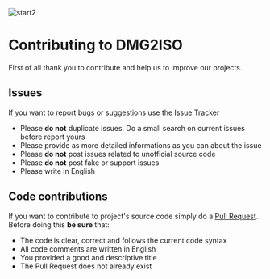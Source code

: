 ![start2](https://cloud.githubusercontent.com/assets/10303538/6315586/9463fa5c-ba06-11e4-8f30-ce7d8219c27d.png)

# Contributing to DMG2ISO

First of all thank you to contribute and help us to improve our projects.

## Issues

If you want to report bugs or suggestions use the [Issue Tracker](https://github.com/EvolSoft/DMG2ISO/issues)

- Please **do not** duplicate issues. Do a small search on current issues before report yours
- Please provide as more detailed informations as you can about the issue
- Please **do not** post issues related to unofficial source code
- Please **do not** post fake or support issues
- Please write in English

## Code contributions

If you want to contribute to project's source code simply do a [Pull Request](https://github.com/EvolSoft/DMG2ISO/pull/new). Before doing this **be sure** that:
- The code is clear, correct and follows the current code syntax
- All code comments are written in English
- You provided a good and descriptive title
- The Pull Request does not already exist
